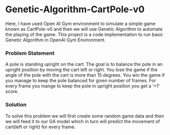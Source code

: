 # Genetic-Algorithm-CartPole-v0

Here, I have used Open AI Gym environment to simulate a simple game known as CartPole-v0 and then we will use Genetic Algorithm to automate the playing of the game. 
This project is a code implementation to run basic Genetic Algorithm in OpenAI Gym Environment.


### Problem Statement
A pole is standing upright on the cart. The goal is to balance the pole in an upright position by moving the cart left or right. 
You lose the game if the angle of the pole with the cart is more than 15 degrees.
You win the game if you manage to keep the pole balanced for given number of frames. 
For every frame you mange to keep the pole in upright position you get a ‘+1’ score.

### Solution
To solve this problem we will first create some random game data and then we will feed it to our GA model
which in turn will predict the movement of cart(left or right) for every frame.
